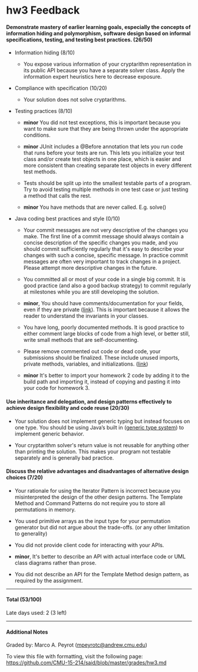 hw3 Feedback
============

#### Demonstrate mastery of earlier learning goals, especially the concepts of information hiding and polymorphism, software design based on informal specifications, testing, and testing best practices. (26/50)

* Information hiding (8/10)

    * You expose various information of your cryptarithm representation in its public API because you have a separate solver class. Apply the information expert heuristics here to decrease exposure.

* Compliance with specification (10/20)

    * Your solution does not solve cryptarithms.

* Testing practices (8/10)

    * __minor__ You did not test exceptions, this is important because you want to make sure that they are being thrown under the appropriate conditions.

    * __minor__ JUnit includes a @Before annotation that lets you run code that runs before your tests are run.  This lets you initialize your test class and/or create test objects in one place, which is easier and more consistent than creating separate test objects in every different test methods.

    * Tests should be split up into the smallest testable parts of a program. Try to avoid testing multiple methods in one test case or just testing a method that calls the rest.

    * __minor__ You have methods that are never called. E.g. solve()


* Java coding best practices and style (0/10)

    * Your commit messages are not very descriptive of the changes you make. The first line of a commit message should always contain a concise description of the specific changes you made, and you should commit sufficiently regularly that it's easy to describe your changes with such a concise, specific message.  In practice commit messages are often very important to track changes in a project. Please attempt more descriptive changes in the future.

    * You committed all or most of your code in a single big commit. It is good practice (and also a good backup strategy) to commit regularly at milestones while you are still developing the solution.

    * __minor__, You should have comments/documentation for your fields, even if they are private ([link](https://github.com/CMU-15-214/said/blob/master/homework/3/src/main/java/edu/cmu/cs/cs214/hw3/SolveCryptarithm.java#L13)). This is important because it allows the reader to understand the invariants in your classes. 

    * You have long, poorly documented methods. It is good practice to either comment large blocks of code from a high level, or better still, write small methods that are self-documenting.

    * Please remove commented out code or dead code, your submissions should be finalized. These include unused imports, private methods, variables, and initializations. ([link](https://github.com/CMU-15-214/said/blob/master/homework/3/src/test/java/edu/cmu/cs/cs214/hw3/SolveCryptarithmTest.java#L25))

    * __minor__ It's better to import your homework 2 code by adding it to the build path and importing it, instead of copying and pasting it into your code for homework 3.

#### Use inheritance and delegation, and design patterns effectively to achieve design flexibility and code reuse (20/30)

* Your solution does not implement generic typing but instead focuses on one type. You should be using Java’s built in ([generic type system](https://en.wikipedia.org/wiki/Generics_in_Java)) to implement generic behavior.

* Your cryptarithm solver's return value is not reusable for anything other than printing the solution. This makes your program not testable separately and is generally bad practice.

#### Discuss the relative advantages and disadvantages of alternative design choices (7/20)

* Your rationale for using the Iterator Pattern is incorrect because you misinterpreted the design of the other design patterns. The Template Method and Command Patterns do not require you to store all permutations in memory.

* You used primitive arrays as the input type for your permutation generator but did not argue about the trade-offs. (or any other limitation to generality)

* You did not provide client code for interacting with your APIs.

* __minor__, It's better to describe an API with actual interface code or UML class diagrams rather than prose.

* You did not describe an API for the Template Method design pattern, as required by the assignment. 

---

#### Total (53/100)

Late days used: 2 (3 left)

---

#### Additional Notes

Graded by: Marco A. Peyrot (mpeyrotc@andrew.cmu.edu)

To view this file with formatting, visit the following page: https://github.com/CMU-15-214/said/blob/master/grades/hw3.md
